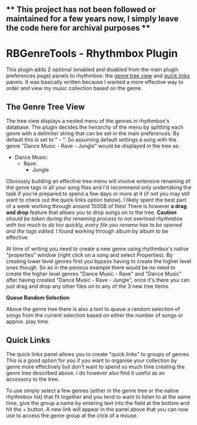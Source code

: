 ** This project has not been followed or maintained for a few years now, I simply leave the code here for archival purposes **
-----------------------------------------------------------------------------------------------------------------------------

RBGenreTools - Rhythmbox Plugin
===============================

This plugin adds 2 optional (enabled and disabled from the main plugin preferences page) panels to rhythmbox: the [genre tree view](#the-genre-tree-view) and [quick links](#quick-links) panels. It was basically written because I wanted a more effective way to order and view my music collection based on the genre.

The Genre Tree View
-------------------
The tree view displays a nested menu of the genres in rhythmbox's database. The plugin decides the heirarchy of the menu by splitting each genre with a delimiter string that can be set in the main preferences. By default this is set to " - ". So assuming default settings a song with the genre "Dance Music - Rave - Jungle" would be displayed in the tree as:

- Dance Music:
  - Rave:
      - Jungle

Obviously building an effective tree menu will involve extensive renaming of the genre tags in all your song files and I'd recommend only undertaking the task if you're prepared to spend a few days or more at it (if not you may still want to check out the quick links option below). I likely spent the best part of a week working through around 150GB of files! There is however __a drag and drop__ feature that allows you to drop songs on to the tree. __Caution__ _should be taken during the renaming process to not overload rhythmbox with too much to do too quickly, every file you rename has to be opened and the tags edited._ I found working through album by album to be effective.

At time of writing you need to create a new genre using rhythmbox's native "properties" window (right click on a song and select Properties). By creating lower level genres first you bypass having to create the higher level ones though. So as in the pevious example there would be no need to create the higher level genres "Dance Music - Rave" and "Dance Music" after having created "Dance Music - Rave - Jungle", once it's there you can just drag and drop any other files on to any of the 3 new tree items.

__Queue Random Selection__

Above the genre tree there is also a tool to queue a random selection of songs from the current selection based on either the number of songs or approx. play time.

Quick Links
-----------
The quick links panel allows you to create "quick links" to groups of genres. This is a good option for you if you want to organise your collection by genre more effectively but don't want to spend so much time creating the genre tree described above. I do however also find it useful as an accessory to the tree. 

To use simply select a few genres (either in the genre tree or the native rhythmbox list) that fit together and you tend to want to listen to at the same time, give the group a name by entering text into the field at the bottom and hit the + button. A new link will appear in the panel above that you can now use to access the genre group at the click of a mouse.
